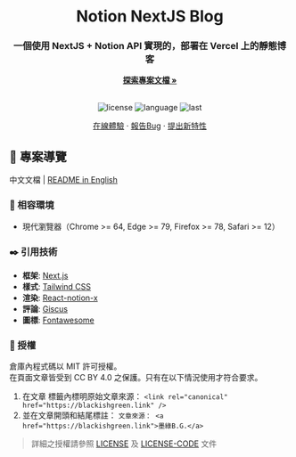 <h1 align="center">Notion NextJS Blog</h1>
<div align="center">
  <h3>一個使用 NextJS + Notion API 實現的，部署在 Vercel 上的靜態博客</h3>
  <a href="https://github.com/BlackishGreen33/Notion-NextJS-Blog"><strong>探索專案文檔 »</strong></a>
  <br />
  <br />
  
  ![license](https://img.shields.io/github/license/BlackishGreen33/Notion-NextJS-Blog)
  ![language](https://img.shields.io/github/languages/top/BlackishGreen33/Notion-NextJS-Blog)
  ![last](https://img.shields.io/github/last-commit/BlackishGreen33/Notion-NextJS-Blog)
  
  <a href="https://blackishgreen.link" target="_blank">在線體驗</a>
  ·
  <a href="https://github.com/BlackishGreen33/Notion-NextJS-Blog/issues">報告Bug</a>
  ·
  <a href="https://github.com/BlackishGreen33/Notion-NextJS-Blog/issues">提出新特性</a>
</div>

## 🔖 專案導覽

中文文檔 | [README in English](./README_EN.md)

### 🎯 相容環境

- 現代瀏覽器（Chrome >= 64, Edge >= 79, Firefox >= 78, Safari >= 12）

### ✒️ 引用技術

- **框架**: [Next.js](https://nextjs.org)
- **樣式**: [Tailwind CSS](https://www.tailwindcss.cn/)
- **渲染**: [React-notion-x](https://github.com/NotionX/react-notion-x)
- **評論**: [Giscus](https://giscus.app/zh-CN)
- **圖標**: [Fontawesome](https://fontawesome.com/v6/icons/)

### 📝 授權

倉庫內程式碼以 MIT 許可授權。  
在頁面文章皆受到 CC BY 4.0 之保護。只有在以下情況使用才符合要求。

1. 在文章 <head> 標籤內標明原始文章來源： `<link rel="canonical" href="https://blackishgreen.link" />`
2. 並在文章開頭和結尾標註： `文章來源： <a href="https://blackishgreen.link">墨綠B.G.</a>`

> 詳細之授權請參照 [LICENSE](LICENSE) 及 [LICENSE-CODE](LICENSE-CODE) 文件
